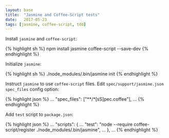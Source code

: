 ```yaml
---
layout: base
title:  "Jasmine and Coffee-Script tests"
date:   2017-05-23
tags: [jasmine, coffee-script, tdd]
---
```

Install `jasmine` and `coffee-script`:

{% highlight sh %}
npm install jasmine coffee-script --save-dev
{% endhighlight %}

Initialize `jasmine`:

{% highlight sh %}
./node_modules/.bin/jasmine init
{% endhighlight %}

Instruct `jasmine` to use `coffee-script` files. Edit `spec/support/jasmine.json` `spec_files` config option:

{% highlight json %}
  …
  "spec_files": ["**/*[sS]pec.coffee"],
  …
{% endhighlight %}

Add `test` script to `package.json`:

{% highlight json %}
  …
  "scripts": {
    …
    "test": "node --require coffee-script/register ./node_modules/.bin/jasmine",
    …
  },
  …
{% endhighlight %}

